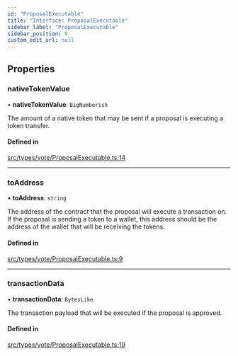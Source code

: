 ```yaml
---
id: "ProposalExecutable"
title: "Interface: ProposalExecutable"
sidebar_label: "ProposalExecutable"
sidebar_position: 0
custom_edit_url: null
---
```


## Properties

### nativeTokenValue

• **nativeTokenValue**: `BigNumberish`

The amount of a native token that may be sent if a proposal is executing a token transfer.

#### Defined in

[src/types/vote/ProposalExecutable.ts:14](https://github.com/PrasoonPratham/nftlabs-sdk-ts/blob/68c3596/src/types/vote/ProposalExecutable.ts#L14)

---

### toAddress

• **toAddress**: `string`

The address of the contract that the proposal will execute a transaction on.
If the proposal is sending a token to a wallet, this address should be the address
of the wallet that will be receiving the tokens.

#### Defined in

[src/types/vote/ProposalExecutable.ts:9](https://github.com/PrasoonPratham/nftlabs-sdk-ts/blob/68c3596/src/types/vote/ProposalExecutable.ts#L9)

---

### transactionData

• **transactionData**: `BytesLike`

The transaction payload that will be executed if the proposal is approved.

#### Defined in

[src/types/vote/ProposalExecutable.ts:19](https://github.com/PrasoonPratham/nftlabs-sdk-ts/blob/68c3596/src/types/vote/ProposalExecutable.ts#L19)
